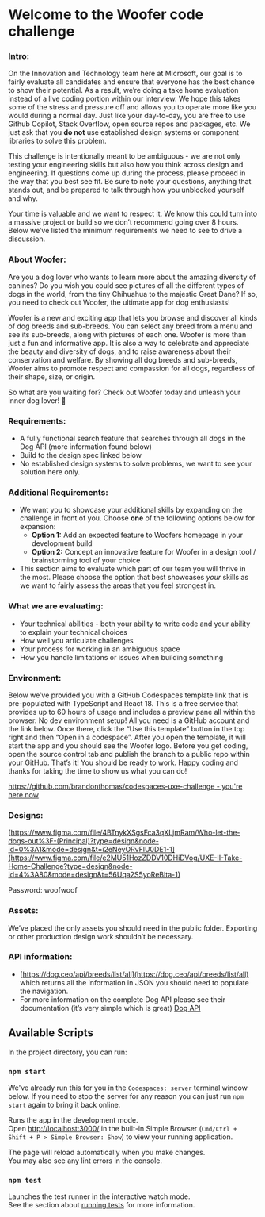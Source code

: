# Welcome to the Woofer code challenge
### Intro:
On the Innovation and Technology team here at Microsoft, our goal is to fairly evaluate all candidates and ensure that everyone has the best chance to show their potential. As a result, we’re doing a take home evaluation instead of a live coding portion within our interview. We hope this takes some of the stress and pressure off and allows you to operate more like you would during a normal day. Just like your day-to-day, you are free to use Github Copilot, Stack Overflow, open source repos and packages, etc. We just ask that you **do not** use established design systems or component libraries to solve this problem.  

This challenge is intentionally meant to be ambiguous - we are not only testing your engineering skills but also how you think across design and engineering. If questions come up during the process, please proceed in the way that you best see fit. Be sure to note your questions, anything that stands out, and be prepared to talk through how you unblocked yourself and why.

Your time is valuable and we want to respect it. We know this could turn into a massive project or build so we don’t recommend going over 8 hours. Below we’ve listed the minimum requirements we need to see to drive a discussion.

### About Woofer:
Are you a dog lover who wants to learn more about the amazing diversity of canines? Do you wish you could see pictures of all the different types of dogs in the world, from the tiny Chihuahua to the majestic Great Dane? If so, you need to check out Woofer, the ultimate app for dog enthusiasts!

Woofer is a new and exciting app that lets you browse and discover all kinds of dog breeds and sub-breeds. You can select any breed from a menu and see its sub-breeds, along with pictures of each one. Woofer is more than just a fun and informative app. It is also a way to celebrate and appreciate the beauty and diversity of dogs, and to raise awareness about their conservation and welfare. By showing all dog breeds and sub-breeds, Woofer aims to promote respect and compassion for all dogs, regardless of their shape, size, or origin.

So what are you waiting for? Check out Woofer today and unleash your inner dog lover! 🐶

### Requirements:
- A fully functional search feature that searches through all dogs in the Dog API (more information found below)
- Build to the design spec linked below
- No established design systems to solve problems, we want to see your solution here only.

### Additional Requirements:
- We want you to showcase your additional skills by expanding on the challenge in front of you. Choose **one** of the following options below for expansion:
  - **Option 1:** Add an expected feature to Woofers homepage in your development build
  - **Option 2:** Concept an innovative feature for Woofer in a design tool / brainstorming tool of your choice
- This section aims to evaluate which part of our team you will thrive in the most. Please choose the option that best showcases _your_ skills as we want to fairly assess the areas that you feel strongest in. 

### What we are evaluating: 
- Your technical abilities - both your ability to write code and your ability to explain your technical choices
- How well you articulate challenges
- Your process for working in an ambiguous space 
- How you handle limitations or issues when building something

### Environment:
Below we’ve provided you with a GitHub Codespaces template link that is pre-populated with TypeScript and React 18. This is a free service that provides up to 60 hours of usage and includes a preview pane all within the browser. No dev environment setup! All you need is a GitHub account and the link below. Once there, click the “Use this template” button in the top right and then “Open in a codespace”. After you open the template, it will start the app and you should see the Woofer logo. Before you get coding, open the source control tab and publish the branch to a public repo within your GitHub. That’s it! You should be ready to work. Happy coding and thanks for taking the time to show us what you can do!

[https://github.com/brandonthomas/codespaces-uxe-challenge - you're here now](https://github.com/chelseasimek/msft-uxeii-code-challenge)

### Designs:
[https://www.figma.com/file/4BTnykXSgsFca3qXLjmRam/Who-let-the-dogs-out%3F-(Principal)?type=design&node-id=0%3A1&mode=design&t=i2eNeyORvFlU0DE1-1](https://www.figma.com/file/e2MU51HozZDDV10DHiDVog/UXE-II-Take-Home-Challenge?type=design&node-id=4%3A80&mode=design&t=56Uqa2S5yoReBlta-1)

Password: woofwoof

### Assets:
We’ve placed the only assets you should need in the public folder. Exporting or other production design work shouldn’t be necessary.

### API information:
- [https://dog.ceo/api/breeds/list/all](https://dog.ceo/api/breeds/list/all) which returns all the information in JSON you should need to populate the navigation.
- For more information on the complete Dog API please see their documentation (it’s very simple which is great) [Dog API](https://dog.ceo/dog-api/documentation/)

## Available Scripts

In the project directory, you can run:

### `npm start`

We've already run this for you in the `Codespaces: server` terminal window below. If you need to stop the server for any reason you can just run `npm start` again to bring it back online.

Runs the app in the development mode.\
Open [http://localhost:3000/](http://localhost:3000/) in the built-in Simple Browser (`Cmd/Ctrl + Shift + P > Simple Browser: Show`) to view your running application.

The page will reload automatically when you make changes.\
You may also see any lint errors in the console.

### `npm test`

Launches the test runner in the interactive watch mode.\
See the section about [running tests](https://facebook.github.io/create-react-app/docs/running-tests) for more information.
